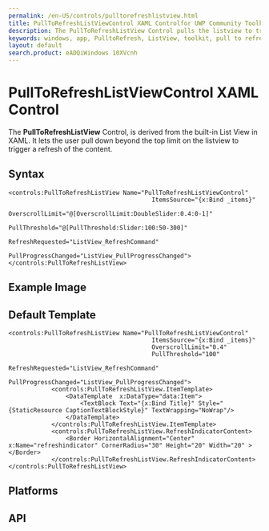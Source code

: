 ```yaml
---
permalink: /en-US/controls/pulltorefreshlistview.html
title: PullToRefreshListViewControl XAML Controlfor UWP Community Toolkit
description: The PullToRefreshListView Control pulls the listview to trigger a content refresh
keywords: windows, app, PulltoRefresh, ListView, toolkit, pull to refresh, XAML, UWP 
layout: default
search.product: eADQiWindows 10XVcnh
---
```


# PullToRefreshListViewControl XAML Control
The **PullToRefreshListView** Control, is derived from the built-in List View in XAML. It lets the user pull down beyond the top limit on the listview to trigger a refresh of the content.

## Syntax
```xaml
<controls:PullToRefreshListView Name="PullToRefreshListViewControl"
                                        ItemsSource="{x:Bind _items}"
                                        OverscrollLimit="@[OverscrollLimit:DoubleSlider:0.4:0-1]"
                                        PullThreshold="@[PullThreshold:Slider:100:50-300]"
                                        RefreshRequested="ListView_RefreshCommand"
                                        PullProgressChanged="ListView_PullProgressChanged">
</controls:PullToRefreshListView>
```

## Example Image


## Default Template
```xaml
<controls:PullToRefreshListView Name="PullToRefreshListViewControl"
                                        ItemsSource="{x:Bind _items}"
                                        OverscrollLimit="0.4"
                                        PullThreshold="100"
                                        RefreshRequested="ListView_RefreshCommand"
                                        PullProgressChanged="ListView_PullProgressChanged">
            <controls:PullToRefreshListView.ItemTemplate>
                <DataTemplate  x:DataType="data:Item">
                    <TextBlock Text="{x:Bind Title}" Style="{StaticResource CaptionTextBlockStyle}" TextWrapping="NoWrap"/>
                </DataTemplate>
            </controls:PullToRefreshListView.ItemTemplate>
            <controls:PullToRefreshListView.RefreshIndicatorContent>
                <Border HorizontalAlignment="Center" x:Name="refreshindicator" CornerRadius="30" Height="20" Width="20" ></Border>
            </controls:PullToRefreshListView.RefreshIndicatorContent>
</controls:PullToRefreshListView>
```

## Platforms

## API 

